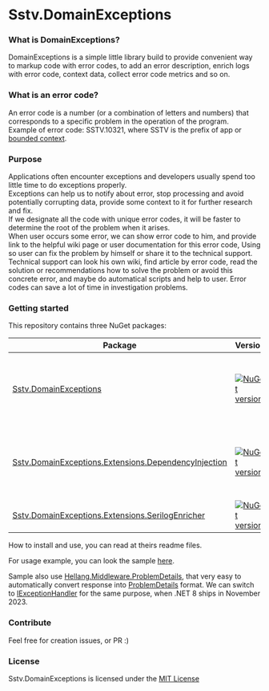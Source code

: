 Sstv.DomainExceptions
========

### What is DomainExceptions?

DomainExceptions is a simple little library build to provide convenient way to markup code with error codes,
to add an error description, enrich logs with error code, context data, collect error code metrics and so on.

### What is an error code?

An error code is a number (or a combination of letters and numbers) that corresponds to a specific problem in the operation of the program.  
Example of error code: SSTV.10321, where SSTV is the prefix of app or [bounded context](https://martinfowler.com/bliki/BoundedContext.html).
### Purpose

Applications often encounter exceptions and developers usually spend too little time to do exceptions properly.  
Exceptions can help us to notify about error, stop processing and avoid potentially corrupting data, provide some context to it for further research and fix.  
If we designate all the code with unique error codes, it will be faster to determine the root of the problem when it arises.  
When user occurs some error, we can show error code to him, and provide link to the helpful wiki page or user documentation for this error code, Using so user can fix the problem by himself or share it to the technical support.  
Technical support can look his own wiki, find article by error code, read the solution or recommendations how to solve the problem or avoid this concrete error, and maybe do automatical scripts and help to user. Error codes can save a lot of time in investigation problems.  

### Getting started

This repository contains three NuGet packages:

| Package                                               | Version | Description                                                                |
|-------------------------------------------------------|---------|----------------------------------------------------------------------------|
| [Sstv.DomainExceptions](./Sstv.DomainExceptions/README.md)                                 | [![NuGet version](https://img.shields.io/nuget/v/Sstv.DomainExceptions.svg?style=flat-square)](https://www.nuget.org/packages/Sstv.DomainExceptions)   | Core lib with no dependencies, that can be referenced in your domain layer |
| [Sstv.DomainExceptions.Extensions.DependencyInjection](./Sstv.DomainExceptions.Extensions.DependencyInjection/README.md)  | [![NuGet version](https://img.shields.io/nuget/v/Sstv.DomainExceptions.Extensions.DependencyInjection.svg?style=flat-square)](https://www.nuget.org/packages/Sstv.DomainExceptions.Extensions.DependencyInjection)   | Dependency injection integration lib, for configuring at composition root  |
| [Sstv.DomainExceptions.Extensions.SerilogEnricher](./Sstv.DomainExceptions.Extensions.SerilogEnricher/README.md)      | [![NuGet version](https://img.shields.io/nuget/v/Sstv.DomainExceptions.Extensions.SerilogEnricher.svg?style=flat-square)](https://www.nuget.org/packages/Sstv.DomainExceptions.Extensions.SerilogEnricher)   | Serilog integration lib                                                    |

How to install and use, you can read at theirs readme files.

For usage example, you can look the sample [here](./Sstv.Host).

Sample also use [Hellang.Middleware.ProblemDetails](https://www.nuget.org/packages/Hellang.Middleware.ProblemDetails/),
that very easy to automatically convert response into [ProblemDetails](https://datatracker.ietf.org/doc/html/rfc7807) format.
We can switch to [IExceptionHandler](https://devblogs.microsoft.com/dotnet/asp-net-core-updates-in-dotnet-8-preview-5/#iexceptionhandler) for the same purpose,
when .NET 8 ships in November 2023.

### Contribute

Feel free for creation issues, or PR :)

### License

Sstv.DomainExceptions is licensed under the [MIT License](./License.md) 
